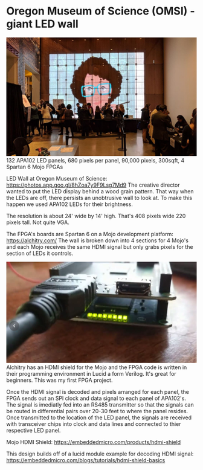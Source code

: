 # Oregon Museum of Science (OMSI) - giant LED wall

![splash](https://github.com/hydronics2/HDMI-to-FPGA-to-APA102-Pixels/blob/master/splash.JPG)
132 APA102 LED panels, 680 pixels per panel, 90,000 pixels, 300sqft, 4 Spartan 6 Mojo FPGAs


LED Wall at Oregon Museum of Science: https://photos.app.goo.gl/8hZoa7y9F9Lsg7Md9
The creative director wanted to put the LED display behind a wood grain pattern. That way when the LEDs are off, there persists an unobtrusive wall to look at. To make this happen we used APA102 LEDs for their brightness. 

The resolution is about 24' wide by 14' high. That's 408 pixels wide 220 pixels tall. Not quite VGA. 

The FPGA's boards are Spartan 6 on a Mojo development platform: https://alchitry.com/ The wall is broken down into 4 sections for 4 Mojo's and each Mojo receives the same HDMI signal but only grabs pixels for the section of LEDs it controls. 

![splash](https://github.com/hydronics2/HDMI-to-FPGA-to-APA102-Pixels/blob/master/hdmi_shield.JPG)
Alchitry has an HDMI shield for the Mojo and the FPGA code is written in their programming environment in Lucid a form Verilog. It's great for beginners. This was my first FPGA project.

Once the HDMI signal is decoded and pixels arranged for each panel, the FPGA sends out an SPI clock and data signal to each panel of APA102's. The signal is imediatly fed into an RS485 transmitter so that the signals can be routed in differential pairs over 20-30 feet to where the panel resides. Once transmitted to the location of the LED panel, the signals are received with transceiver chips into clock and data lines and connected to thier respective LED panel. 

Mojo HDMI Shield: https://embeddedmicro.com/products/hdmi-shield

This design builds off of a lucid module example for decoding HDMI signal: https://embeddedmicro.com/blogs/tutorials/hdmi-shield-basics

